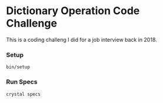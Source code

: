 # Dictionary Operation Code Challenge

This is a coding challeng I did for a job interview back in 2018.

### Setup

```
bin/setup
```

### Run Specs

```
crystal specs
```
